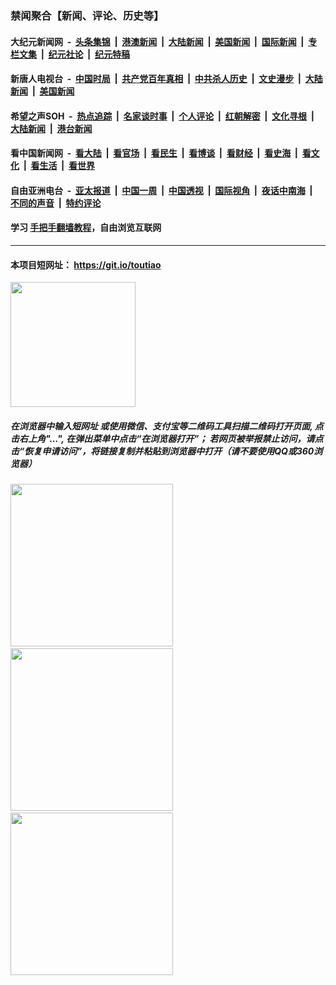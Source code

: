 ### 禁闻聚合【新闻、评论、历史等】

#### 大纪元新闻网 &nbsp;-&nbsp; [头条集锦](indexes/E头条集锦.md?t=02170311) &nbsp;|&nbsp; [港澳新闻](indexes/E港澳新闻.md?t=02170311)  &nbsp;|&nbsp; [大陆新闻](indexes/E大陆新闻.md?t=02170311) &nbsp;|&nbsp; [美国新闻](indexes/E美国新闻.md?t=02170311) &nbsp;|&nbsp; [国际新闻](indexes/E国际新闻.md?t=02170311) &nbsp;|&nbsp; [专栏文集](indexes/E专栏文集.md?t=02170311) &nbsp;|&nbsp; [纪元社论](indexes/E纪元社论.md?t=02170311) &nbsp;|&nbsp; [纪元特稿](indexes/E纪元特稿.md?t=02170311) 

#### 新唐人电视台 &nbsp;-&nbsp; [中国时局](indexes/N中国时局.md?t=02170311) &nbsp;|&nbsp; [共产党百年真相](indexes/N共产党百年真相.md?t=02170311) &nbsp;|&nbsp; [中共杀人历史](indexes/N中共杀人历史.md?t=02170311) &nbsp;|&nbsp; [文史漫步](indexes/N文史漫步.md?t=02170311) &nbsp;|&nbsp; [大陆新闻](indexes/N大陆新闻.md?t=02170311) &nbsp;|&nbsp; [美国新闻](indexes/N美国新闻.md?t=02170311)

#### 希望之声SOH &nbsp;-&nbsp; [热点追踪](indexes/H热点追踪.md?t=02170311) &nbsp;|&nbsp; [名家谈时事](indexes/H名家谈时事.md?t=02170311) &nbsp;|&nbsp; [个人评论](indexes/H个人评论.md?t=02170311)  &nbsp;|&nbsp; [红朝解密](indexes/H红朝解密.md?t=02170311) &nbsp;|&nbsp; [文化寻根](indexes/H文化寻根.md?t=02170311) &nbsp;|&nbsp; [大陆新闻](indexes/H大陆新闻.md?t=02170311) &nbsp;|&nbsp; [港台新闻](indexes/H港台新闻.md?t=02170311)

#### 看中国新闻网 &nbsp;-&nbsp; [看大陆](indexes/S看大陆.md?t=02170311) &nbsp;|&nbsp; [看官场](indexes/S看官场.md?t=02170311) &nbsp;|&nbsp; [看民生](indexes/S看民生.md?t=02170311)  &nbsp;|&nbsp; [看博谈](indexes/S看博谈.md?t=02170311) &nbsp;|&nbsp; [看财经](indexes/S看财经.md?t=02170311) &nbsp;|&nbsp; [看史海](indexes/S看史海.md?t=02170311) &nbsp;|&nbsp; [看文化](indexes/S看文化.md?t=02170311) &nbsp;|&nbsp; [看生活](indexes/S看生活.md?t=02170311) &nbsp;|&nbsp; [看世界](indexes/S看世界.md?t=02170311)

#### 自由亚洲电台 &nbsp;-&nbsp; [亚太报道](indexes/R亚太报道.md?t=02170311) &nbsp;|&nbsp; [中国一周](indexes/R中国一周.md?t=02170311) &nbsp;|&nbsp; [中国透视](indexes/R中国透视.md?t=02170311)  &nbsp;|&nbsp; [国际视角](indexes/R国际视角.md?t=02170311) &nbsp;|&nbsp; [夜话中南海](indexes/R夜话中南海.md?t=02170311) &nbsp;|&nbsp; [不同的声音](indexes/R不同的声音.md?t=02170311) &nbsp;|&nbsp; [特约评论](indexes/R特约评论.md?t=02170311)

#### 学习 [手把手翻墙教程](https://github.com/gfw-breaker/guides/wiki)，自由浏览互联网

----

#### 本项目短网址： https://git.io/toutiao
<img src="https://raw.githubusercontent.com/gfw-breaker/banned-news/master/scripts/img/qr.png" width="200px"/>  

##### 在浏览器中输入短网址 或使用微信、支付宝等二维码工具扫描二维码打开页面, 点击右上角"...", 在弹出菜单中点击“在浏览器打开”； 若网页被举报禁止访问，请点击“恢复申请访问”，将链接复制并粘贴到浏览器中打开（请不要使用QQ或360浏览器）

<img src="https://raw.githubusercontent.com/gfw-breaker/banned-news/master/scripts/img/1.png" width="260px"/> &nbsp; <img src="https://raw.githubusercontent.com/gfw-breaker/banned-news/master/scripts/img/2.png" width="260px"/> &nbsp; <img src="https://raw.githubusercontent.com/gfw-breaker/banned-news/master/scripts/img/3.png" width="260px"/>
